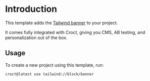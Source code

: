 # Introduction

This template adds the [Tailwind banner](https://tailwindcss.com/plus/ui-blocks/marketing/elements/banners?utm_source=croct)
to your project.

It comes fully integrated with Croct, giving you CMS, AB testing, and personalization out of the box.

## Usage

To create a new project using this template, run:

```croct-cmd
croct@latest use tailwind://block/banner
```
